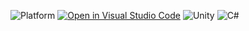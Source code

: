 ![Platform](https://img.shields.io/badge/platform%20-desktop-brightgreen.svg)
[![Open in Visual Studio Code](https://open.vscode.dev/badges/open-in-vscode.svg)](https://open.vscode.dev/enessarisac/inside-mechanics-clone)
![Unity](https://img.shields.io/badge/unity-%23000000.svg?style=for-the-badge&logo=unity&logoColor=white)
![C#](https://img.shields.io/badge/c%23-%23239120.svg?style=for-the-badge&logo=c-sharp&logoColor=white)
